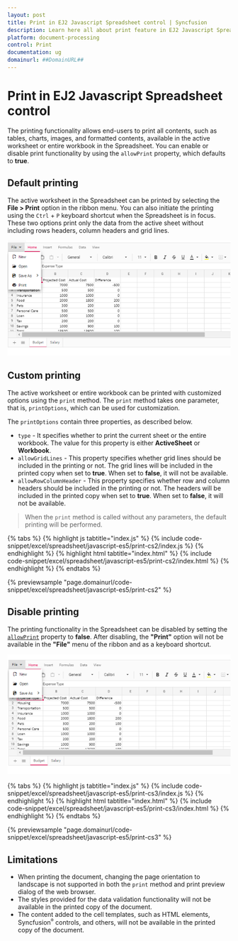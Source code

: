 ```yaml
---
layout: post
title: Print in EJ2 Javascript Spreadsheet control | Syncfusion
description: Learn here all about print feature in EJ2 Javascript Spreadsheet control of Syncfusion Essential JS 2 and more.
platform: document-processing
control: Print
documentation: ug
domainurl: ##DomainURL##
---
```


# Print in EJ2 Javascript Spreadsheet control

The printing functionality allows end-users to print all contents, such as tables, charts, images, and formatted contents, available in the active worksheet or entire workbook in the Spreadsheet. You can enable or disable print functionality by using the `allowPrint` property, which defaults to **true**.

## Default printing

The active worksheet in the Spreadsheet can be printed by selecting the **File > Print** option in the ribbon menu. You can also initiate the printing using the `Ctrl` + `P` keyboard shortcut when the Spreadsheet is in focus. These two options print only the data from the active sheet without including rows headers, column headers and grid lines.

![Spreadsheet with print option](./images/spreadsheet_print_in_ribbon_menu.png)

## Custom printing

The active worksheet or entire workbook can be printed with customized options using the `print` method. The `print` method takes one parameter, that is, `printOptions`, which can be used for customization.

The `printOptions` contain three properties, as described below.

* `type` - It specifies whether to print the current sheet or the entire workbook. The value for this property is either **ActiveSheet** or **Workbook**.
* `allowGridLines` - This property specifies whether grid lines should be included in the printing or not. The grid lines will be included in the printed copy when set to **true**. When set to **false**, it will not be available.
* `allowRowColumnHeader` - This property specifies whether row and column headers should be included in the printing or not. The headers will be included in the printed copy when set to **true**. When set to **false**, it will not be available.

> When the `print` method is called without any parameters, the default printing will be performed.

{% tabs %}
{% highlight js tabtitle="index.js" %}
{% include code-snippet/excel/spreadsheet/javascript-es5/print-cs2/index.js %}
{% endhighlight %}
{% highlight html tabtitle="index.html" %}
{% include code-snippet/excel/spreadsheet/javascript-es5/print-cs2/index.html %}
{% endhighlight %}
{% endtabs %}

{% previewsample "page.domainurl/code-snippet/excel/spreadsheet/javascript-es5/print-cs2" %}

## Disable printing

The printing functionality in the Spreadsheet can be disabled by setting the [`allowPrint`](https://ej2.syncfusion.com/javascript/documentation/api/spreadsheet/#allowprint) property to **false**. After disabling, the **"Print"** option will not be available in the **"File"** menu of the ribbon and as a keyboard shortcut.

![Spreadsheet with print option disabled](./images/spreadsheet_print_disable.png)

{% tabs %}
{% highlight js tabtitle="index.js" %}
{% include code-snippet/excel/spreadsheet/javascript-es5/print-cs3/index.js %}
{% endhighlight %}
{% highlight html tabtitle="index.html" %}
{% include code-snippet/excel/spreadsheet/javascript-es5/print-cs3/index.html %}
{% endhighlight %}
{% endtabs %}

{% previewsample "page.domainurl/code-snippet/excel/spreadsheet/javascript-es5/print-cs3" %}

## Limitations

* When printing the document, changing the page orientation to landscape is not supported in both the `print` method and print preview dialog of the web browser.
* The styles provided for the data validation functionality will not be available in the printed copy of the document.
* The content added to the cell templates, such as HTML elements, Syncfusion<sup style="font-size:70%">&reg;</sup> controls, and others, will not be available in the printed copy of the document.
